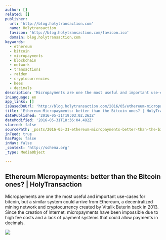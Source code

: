 ```yaml
---
author: []
related: []
publisher:
  url: 'http://blog.holytransaction.com'
  name: Holytransaction
  favicon: 'http://blog.holytransaction.com/favicon.ico'
  domain: blog.holytransaction.com
keywords:
  - ethereum
  - bitcoin
  - micropayments
  - blockchain
  - network
  - transactions
  - raiden
  - cryptocurrencies
  - hees
  - decimals
description: 'Micropayments are one the most useful and important use-cases for bitcoin, but a similar system could arrive from Ethereum, a decentralized mining network and cryptocurrency created by Vitalik Buterin back in 2013. Since the creation of Internet, micropayments have been impossible due to high fee costs and a lack of payment systems that could allow payments in decimals.'
inLanguage: en
app_links: []
isBasedOnUrl: 'http://blog.holytransaction.com/2016/05/ethereum-micropayments-better-than.html'
title: 'Ethereum Micropayments: better than the Bitcoin ones? | HolyTransaction'
datePublished: '2016-05-31T19:03:02.263Z'
dateModified: '2016-05-31T18:36:04.482Z'
starred: false
sourcePath: _posts/2016-05-31-ethereum-micropayments-better-than-the-bitcoin-ones-or-holy.md
inFeed: true
hasPage: false
inNav: false
_context: 'http://schema.org'
_type: MediaObject

---
```

<article style=""><h1>Ethereum Micropayments: better than the Bitcoin ones? | HolyTransaction</h1><p>Micropayments are one the most useful and important use-cases for bitcoin, but a similar system could arrive from Ethereum, a decentralized mining network and cryptocurrency created by Vitalik Buterin back in 2013. Since the creation of Internet, micropayments have been impossible due to high fee costs and a lack of payment systems that could allow payments in decimals.</p><img src="https://3.bp.blogspot.com/-JrNqe9Ufa_I/Vw5xWCp-4uI/AAAAAAAAAX0/ewYa_sJ1mD4ybIYjXMRYkneGId0Sd_RPACKgB/w1200-h630-p-nu/HTBannerOrange.png" /></article>